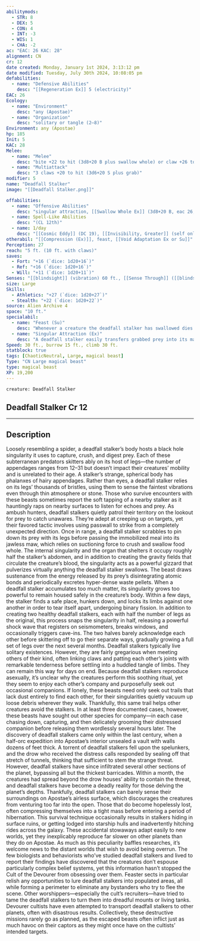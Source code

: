 ```yaml
---
abilitymods:
  - STR: 8
  - DEX: 5
  - CON: 4
  - INT: -3
  - WIS: 1
  - CHA: -2
ac: "EAC: 26 KAC: 28"
alignment: CN
cr: 12
date created: Monday, January 1st 2024, 3:13:12 pm
date modified: Tuesday, July 30th 2024, 10:08:05 pm
defabilities:
  - name: "Defensive Abilities"
    desc: "[[Regeneration Ex]] 5 (electricity)"
EAC: 26
Ecology:
  - name: "Environment"
    desc: "any (Apostae)"
  - name: "Organization"
    desc: "solitary or tangle (2–8)"
Environment: any (Apostae)
hp: 185
Init: 5
KAC: 28
Melee:
  - name: "Melee"
    desc: "bite +22 to hit (3d8+20 B plus swallow whole) or claw +26 to hit (3d6+20 S plus grab)"
  - name: "Multiattack"
    desc: "3 claws +20 to hit (3d6+20 S plus grab)"
modifier: 5
name: "Deadfall Stalker"
image: "[[Deadfall Stalker.png]]"

offabilities:
  - name: "Offensive Abilities"
    desc: "singular attraction, [[Swallow Whole Ex]] (3d8+20 B, eac 26, KAC: 24, 46 hp)"
  - name: Spell-Like Abilities
    desc: "(CL 12th)" 
  - name: 1/day
    desc: "[[Cosmic Eddy]] (DC 19), [[Invisibility, Greater]] (self only), [[Passwall]]"
otherabil: "[[Compression (Ex)]], feast, [[Void Adaptation Ex or Su]]"
Perception: 27
reach: "5 ft. (10 ft. with claws)"
saves:
  - Fort: "+16 (`dice: 1d20+16`)"
  - Ref: "+16 (`dice: 1d20+16`)"
  - Will: "+11 (`dice: 1d20+11`)"
Senses: "[[blindsight]] (vibration) 60 ft., [[Sense Through]] ([[blindsight]] [vibration]) 60 ft., [[Sightless Ex]]"
size: Large
Skills:
  - Athletics: "+27 (`dice: 1d20+27`)"
  - Stealth: "+22 (`dice: 1d20+22`)"
source: Alien Archive 4 
space: "10 ft."
specialabil:
  - name: "Feast (Su)"
    desc: "Whenever a creature the deadfall stalker has swallowed dies or loses or spends a Resolve Point while dying, the deadfall stalker’s regeneration increases by 10 during the following round (maximum 25)."
  - name: "Singular Attraction (Ex)"
    desc: "A deadfall stalker easily transfers grabbed prey into its maw. A deadfall stalker can use its swallow whole ability to swallow a creature even if that creature wasn’t grappled or pinned by the deadfall stalker’s bite attack."
Speed: 30 ft., burrow 15 ft., climb 30 ft.
statblock: true
tags: [ChaoticNeutral, Large, magical beast]
Type: "CN Large magical beast"
type: magical beast
XP: 19,200
---
```


```statblock
creature: Deadfall Stalker
```

## Deadfall Stalker Cr 12

---

## Description

Loosely resembling a spider, a deadfall stalker’s body hosts a black hole singularity it uses to capture, crush, and digest prey. Each of these subterranean predators skitters ably on its host of legs—the number of appendages ranges from 12–31 but doesn’t impact their creatures’ mobility and is unrelated to their age. A stalker’s strange, spherical body has phalanxes of hairy appendages. Rather than eyes, a deadfall stalker relies on its legs’ thousands of bristles, using them to sense the faintest vibrations even through thin atmosphere or stone. Those who survive encounters with these beasts sometimes report the soft tapping of a nearby stalker as it hauntingly raps on nearby surfaces to listen for echoes and prey.
As ambush hunters, deadfall stalkers quietly patrol their territory on the lookout for prey to catch unawares. They’re adept at creeping up on targets, yet their favored tactic involves using passwall to strike from a completely unexpected direction. Once in range, a deadfall stalker scrabbles to pin down its prey with its legs before passing the immobilized meal into its jawless maw, which relies on suctioning force to crush and swallow food whole. The internal singularity and the organ that shelters it occupy roughly half the stalker’s abdomen, and in addition to creating the gravity fields that circulate the creature’s blood, the singularity acts as a powerful gizzard that pulverizes virtually anything the deadfall stalker swallows. The beast draws sustenance from the energy released by its prey’s disintegrating atomic bonds and periodically excretes hyper-dense waste pellets.
When a deadfall stalker accumulates too much matter, its singularity grows too powerful to remain housed safely in the creature’s body. Within a few days, the stalker finds a safe place, hunkers down, and locks its limbs against one another in order to tear itself apart, undergoing binary fission. In addition to creating two healthy deadfall stalkers, each with half the number of legs as the original, this process snaps the singularity in half, releasing a powerful shock wave that registers on seismometers, breaks windows, and occasionally triggers cave-ins. The two halves barely acknowledge each other before skittering off to go their separate ways, gradually growing a full set of legs over the next several months.
Deadfall stalkers typically live solitary existences. However, they are fairly gregarious when meeting others of their kind, often linking claws and patting each other’s joints with remarkable tenderness before settling into a huddled tangle of limbs. They can remain this way for days on end. Because deadfall stalkers reproduce asexually, it’s unclear why the creatures perform this soothing ritual, yet they seem to enjoy each other’s company and purposefully seek out occasional companions. If lonely, these beasts need only seek out trails that lack dust entirely to find each other, for their singularities quietly vacuum up loose debris wherever they walk. Thankfully, this same trail helps other creatures avoid the stalkers. In at least three documented cases, however, these beasts have sought out other species for company—in each case chasing down, capturing, and then delicately grooming their distressed companion before releasing them wordlessly several hours later.
The discovery of deadfall stalkers came only within the last century, when a half-orc expedition into Apostae’s interior unsealed a vault with walls dozens of feet thick. A torrent of deadfall stalkers fell upon the spelunkers, and the drow who received the distress calls responded by sealing off that stretch of tunnels, thinking that sufficient to stem the strange threat. However, deadfall stalkers have since infiltrated several other sections of the planet, bypassing all but the thickest barricades. Within a month, the creatures had spread beyond the drow houses’ ability to contain the threat, and deadfall stalkers have become a deadly reality for those delving the planet’s depths.
Thankfully, deadfall stalkers can barely sense their surroundings on Apostae’s airless surface, which discourages the creatures from venturing too far into the open. Those that do become hopelessly lost, often compressing themselves into a tight mass before entering a period of hibernation. This survival technique occasionally results in stalkers hiding in surface ruins, or getting lodged into starship hulls and inadvertently hitching rides across the galaxy. These accidental stowaways adapt easily to new worlds, yet they inexplicably reproduce far slower on other planets than they do on Apostae. As much as this peculiarity baffles researches, it’s welcome news to the distant worlds that wish to avoid being overrun.
The few biologists and behaviorists who’ve studied deadfall stalkers and lived to report their findings have discovered that the creatures don’t espouse particularly complex belief systems, yet this information hasn’t stopped the Cult of the Devourer from obsessing over them. Feaster sects in particular relish any opportunities to lure deadfall stalkers into populated areas, all while forming a perimeter to eliminate any bystanders who try to flee the scene. Other worshippers—especially the cult’s recruiters—have tried to tame the deadfall stalkers to turn them into dreadful mounts or living tanks. Devourer cultists have even attempted to transport deadfall stalkers to other planets, often with disastrous results. Collectively, these destructive missions rarely go as planned, as the escaped beasts often inflict just as much havoc on their captors as they might once have on the cultists’ intended targets.
